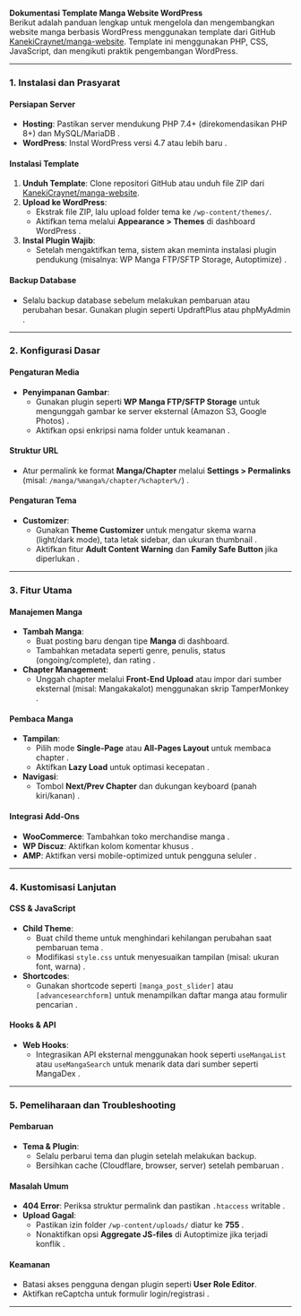 **Dokumentasi Template Manga Website WordPress**  
Berikut adalah panduan lengkap untuk mengelola dan mengembangkan website manga berbasis WordPress menggunakan template dari GitHub [KanekiCraynet/manga-website](https://github.com/KanekiCraynet/manga-website). Template ini menggunakan PHP, CSS, JavaScript, dan mengikuti praktik pengembangan WordPress.

---

### **1. Instalasi dan Prasyarat**
#### **Persiapan Server**
- **Hosting**: Pastikan server mendukung PHP 7.4+ (direkomendasikan PHP 8+) dan MySQL/MariaDB .  
- **WordPress**: Instal WordPress versi 4.7 atau lebih baru .  

#### **Instalasi Template**
1. **Unduh Template**: Clone repositori GitHub atau unduh file ZIP dari [KanekiCraynet/manga-website](https://github.com/KanekiCraynet/manga-website).  
2. **Upload ke WordPress**:  
   - Ekstrak file ZIP, lalu upload folder tema ke `/wp-content/themes/`.  
   - Aktifkan tema melalui **Appearance > Themes** di dashboard WordPress .  
3. **Instal Plugin Wajib**:  
   - Setelah mengaktifkan tema, sistem akan meminta instalasi plugin pendukung (misalnya: WP Manga FTP/SFTP Storage, Autoptimize) .  

#### **Backup Database**  
- Selalu backup database sebelum melakukan pembaruan atau perubahan besar. Gunakan plugin seperti UpdraftPlus atau phpMyAdmin .  

---

### **2. Konfigurasi Dasar**
#### **Pengaturan Media**  
- **Penyimpanan Gambar**:  
  - Gunakan plugin seperti **WP Manga FTP/SFTP Storage** untuk mengunggah gambar ke server eksternal (Amazon S3, Google Photos) .  
  - Aktifkan opsi enkripsi nama folder untuk keamanan .  

#### **Struktur URL**  
- Atur permalink ke format **Manga/Chapter** melalui **Settings > Permalinks** (misal: `/manga/%manga%/chapter/%chapter%/`) .  

#### **Pengaturan Tema**  
- **Customizer**:  
  - Gunakan **Theme Customizer** untuk mengatur skema warna (light/dark mode), tata letak sidebar, dan ukuran thumbnail .  
  - Aktifkan fitur **Adult Content Warning** dan **Family Safe Button** jika diperlukan .  

---

### **3. Fitur Utama**  
#### **Manajemen Manga**  
- **Tambah Manga**:  
  - Buat posting baru dengan tipe **Manga** di dashboard.  
  - Tambahkan metadata seperti genre, penulis, status (ongoing/complete), dan rating .  
- **Chapter Management**:  
  - Unggah chapter melalui **Front-End Upload** atau impor dari sumber eksternal (misal: Mangakakalot) menggunakan skrip TamperMonkey .  

#### **Pembaca Manga**  
- **Tampilan**:  
  - Pilih mode **Single-Page** atau **All-Pages Layout** untuk membaca chapter .  
  - Aktifkan **Lazy Load** untuk optimasi kecepatan .  
- **Navigasi**:  
  - Tombol **Next/Prev Chapter** dan dukungan keyboard (panah kiri/kanan) .  

#### **Integrasi Add-Ons**  
- **WooCommerce**: Tambahkan toko merchandise manga .  
- **WP Discuz**: Aktifkan kolom komentar khusus .  
- **AMP**: Aktifkan versi mobile-optimized untuk pengguna seluler .  

---

### **4. Kustomisasi Lanjutan**  
#### **CSS & JavaScript**  
- **Child Theme**:  
  - Buat child theme untuk menghindari kehilangan perubahan saat pembaruan tema .  
  - Modifikasi `style.css` untuk menyesuaikan tampilan (misal: ukuran font, warna) .  
- **Shortcodes**:  
  - Gunakan shortcode seperti `[manga_post_slider]` atau `[advancesearchform]` untuk menampilkan daftar manga atau formulir pencarian .  

#### **Hooks & API**  
- **Web Hooks**:  
  - Integrasikan API eksternal menggunakan hook seperti `useMangaList` atau `useMangaSearch` untuk menarik data dari sumber seperti MangaDex .  

---

### **5. Pemeliharaan dan Troubleshooting**  
#### **Pembaruan**  
- **Tema & Plugin**:  
  - Selalu perbarui tema dan plugin setelah melakukan backup.  
  - Bersihkan cache (Cloudflare, browser, server) setelah pembaruan .  

#### **Masalah Umum**  
- **404 Error**: Periksa struktur permalink dan pastikan `.htaccess` writable .  
- **Upload Gagal**:  
  - Pastikan izin folder `/wp-content/uploads/` diatur ke **755** .  
  - Nonaktifkan opsi **Aggregate JS-files** di Autoptimize jika terjadi konflik .  

#### **Keamanan**  
- Batasi akses pengguna dengan plugin seperti **User Role Editor**.  
- Aktifkan reCaptcha untuk formulir login/registrasi .  

---
